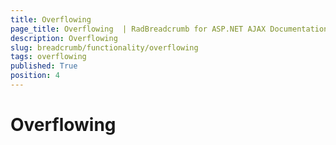 ```yaml
---
title: Overflowing
page_title: Overflowing  | RadBreadcrumb for ASP.NET AJAX Documentation
description: Overflowing 
slug: breadcrumb/functionality/overflowing
tags: overflowing
published: True
position: 4
---
```


# Overflowing 


